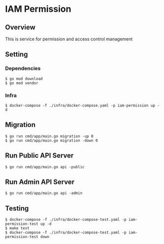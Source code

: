 # IAM Permission

## Overview
This is service for permission and access control management

## Setting
### Dependencies
``` 
$ go mod download
$ go mod vendor
```

### Infra
``` 
$ docker-compose -f ./infra/docker-compose.yaml -p iam-permission up -d
```

## Migration
``` 
$ go run cmd/app/main.go migration -up 0
$ go run cmd/app/main.go migration -down 0
``` 

## Run Public API Server
```
$ go run cmd/app/main.go api -public
```

## Run Admin API Server
```
$ go run cmd/app/main.go api -admin
```

## Testing
```
$ docker-compose -f ./infra/docker-compose-test.yaml -p iam-permission-test up -d
$ make test
$ docker-compose -f ./infra/docker-compose-test.yaml -p iam-permission-test down
```
